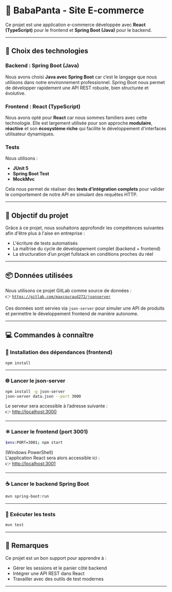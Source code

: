 # 🛒 BabaPanta - Site E-commerce

Ce projet est une application e-commerce développée avec **React (TypeScript)** pour le frontend et **Spring Boot (Java)** pour le backend.

---

## 🚀 Choix des technologies

### Backend : Spring Boot (Java)
Nous avons choisi **Java avec Spring Boot** car c’est le langage que nous utilisons dans notre environnement professionnel. Spring Boot nous permet de développer rapidement une API REST robuste, bien structurée et évolutive.

### Frontend : React (TypeScript)
Nous avons opté pour **React** car nous sommes familiers avec cette technologie. Elle est largement utilisée pour son approche **modulaire**, **réactive** et son **écosystème riche** qui facilite le développement d'interfaces utilisateur dynamiques.

### Tests
Nous utilisons :
- **JUnit 5**
- **Spring Boot Test**
- **MockMvc**

Cela nous permet de réaliser des **tests d’intégration complets** pour valider le comportement de notre API en simulant des requêtes HTTP.

---

## 🎯 Objectif du projet

Grâce à ce projet, nous souhaitons approfondir les compétences suivantes afin d'être plus à l'aise en entreprise :
- L'écriture de tests automatisés
- La maîtrise du cycle de développement complet (backend + frontend)
- La structuration d’un projet fullstack en conditions proches du réel

---

## 📦 Données utilisées

Nous utilisons ce projet GitLab comme source de données :  
👉 [`https://gitlab.com/maxcouraud272/jsonserver`](https://gitlab.com/maxcouraud272/jsonserver)

Ces données sont servies via `json-server` pour simuler une API de produits et permettre le développement frontend de manière autonome.

---

## 💻 Commandes à connaître

### 📁 Installation des dépendances (frontend)

```bash
npm install
```

---

### 🌐 Lancer le json-server

```bash
npm install -g json-server
json-server data.json --port 3000
```

Le serveur sera accessible à l’adresse suivante :  
👉 [http://localhost:3000](http://localhost:3000)

---

### ⚛️ Lancer le frontend (port 3001)

```bash
$env:PORT=3001; npm start
```

(Windows PowerShell)  
L'application React sera alors accessible ici :  
👉 [http://localhost:3001](http://localhost:3001)

---

### ☕ Lancer le backend Spring Boot

```bash
mvn spring-boot:run
```

---

### 🧪 Exécuter les tests

```bash
mvn test
```

---

## 📘 Remarques

Ce projet est un bon support pour apprendre à :
- Gérer les sessions et le panier côté backend
- Intégrer une API REST dans React
- Travailler avec des outils de test modernes

---

